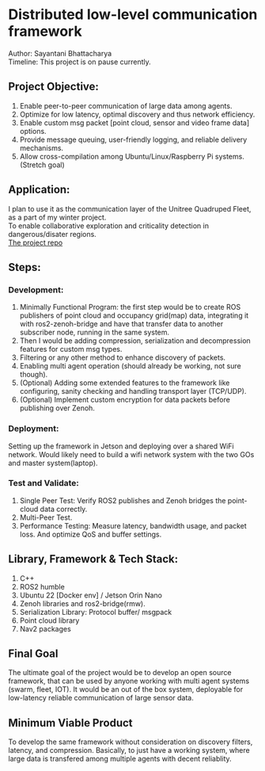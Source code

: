 # Distributed low-level communication framework

Author: Sayantani Bhattacharya
</br>
Timeline: This project is on pause currently.

## Project Objective:

 1. Enable peer-to-peer communication of large data among agents.
 2. Optimize for low latency, optimal discovery and thus network efficiency.
 3. Enable custom msg packet [point cloud, sensor and video frame data] options.
 4. Provide message queuing, user-friendly logging, and reliable delivery mechanisms.
 5. Allow cross-compilation among Ubuntu/Linux/Raspberry Pi systems. (Stretch goal)
 
## Application:
I plan to use it as the communication layer of the Unitree Quadruped Fleet, as a part of my winter project.</br>
To enable collaborative exploration and criticality detection in dangerous/disater regions.</br>
[The project repo](https://github.com/Sayantani-Bhattacharya/Multi-Hetro-Agent-Exploration-on-UnitreeGOs)


## Steps:

### Development:
1. Minimally Functional Program: the first step would be to create ROS publishers of point cloud and occupancy grid(map) data, integrating it with ros2-zenoh-bridge and have that transfer data to another subscriber node, running in the same system. 
2. Then I would be adding compression, serialization and decompression features for custom msg types.
3. Filtering or any other method to enhance discovery of packets.
4. Enabling multi agent operation (should already be working, not sure though).
5. (Optional) Adding some extended features to the framework like configuring, sanity checking and handling transport layer (TCP/UDP). 
6. (Optional) Implement custom encryption for data packets before publishing over Zenoh.

### Deployment: 
Setting up the framework in Jetson and deploying over a shared WiFi network.
Would likely need to build a wifi network system with the two GOs and master system(laptop).

### Test and Validate:
1. Single Peer Test: Verify ROS2 publishes and Zenoh bridges the point-cloud data correctly.
2. Multi-Peer Test.
3. Performance Testing: Measure latency, bandwidth usage, and packet loss. And optimize QoS and buffer settings.


## Library, Framework & Tech Stack:
1. C++
2. ROS2 humble
3. Ubuntu 22 [Docker env] / Jetson Orin Nano
4. Zenoh libraries and ros2-bridge(rmw).
5. Serialization Library: Protocol buffer/ msgpack
6. Point cloud library
7. Nav2 packages

## Final Goal
The ultimate goal of the project would be to develop an open source framework, that can be used by anyone working with multi agent systems (swarm, fleet, IOT). 
It would be an out of the box system, deployable for low-latency reliable communication of large sensor data.

## Minimum Viable Product
To develop the same framework without consideration on discovery filters, latency, and compression. Basically, to just have a working system, where large 
data is transfered among multiple agents with decent reliablity.
